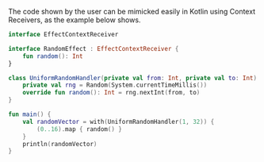 The code shown by the user can be mimicked easily in Kotlin using Context Receivers, as the example below shows.

```kotlin
interface EffectContextReceiver

interface RandomEffect : EffectContextReceiver {
	fun random(): Int
}

class UniformRandomHandler(private val from: Int, private val to: Int): RandomEffect {
	private val rng = Random(System.currentTimeMillis())
	override fun random(): Int = rng.nextInt(from, to)
}

fun main() {
	val randomVector = with(UniformRandomHandler(1, 32)) {
		(0..16).map { random() }
	}
	println(randomVector)
}

```
